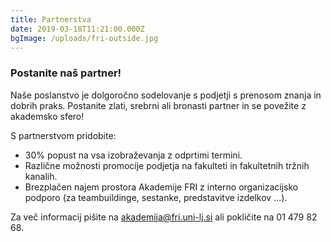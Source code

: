```yaml
---
title: Partnerstva
date: 2019-03-18T11:21:00.000Z
bgImage: /uploads/fri-outside.jpg
---
```

### Postanite naš partner!

Naše poslanstvo je dolgoročno sodelovanje s podjetji s prenosom znanja in dobrih praks. Postanite zlati, srebrni ali bronasti partner in se povežite z akademsko sfero!

S partnerstvom pridobite:

* 30% popust na vsa izobraževanja z odprtimi termini.
* Različne možnosti promocije podjetja na fakulteti in fakultetnih tržnih kanalih.
* Brezplačen najem prostora Akademije FRI z interno organizacijsko podporo (za teambuildinge, sestanke, predstavitve izdelkov ...).

Za več informacij pišite na akademija@fri.uni-lj.si ali pokličite na 01 479 82 68.

